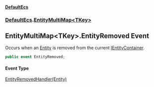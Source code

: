 #### [DefaultEcs](DefaultEcs.md 'DefaultEcs')
### [DefaultEcs](DefaultEcs.md#DefaultEcs 'DefaultEcs').[EntityMultiMap&lt;TKey&gt;](EntityMultiMap_TKey_.md 'DefaultEcs.EntityMultiMap&lt;TKey&gt;')
## EntityMultiMap&lt;TKey&gt;.EntityRemoved Event
Occurs when an [Entity](Entity.md 'DefaultEcs.Entity') is removed from the current [IEntityContainer](IEntityContainer.md 'DefaultEcs.IEntityContainer').  
```csharp
public event EntityRemoved;
```
#### Event Type
[EntityRemovedHandler(Entity)](EntityRemovedHandler(Entity).md 'DefaultEcs.EntityRemovedHandler(DefaultEcs.Entity)')

